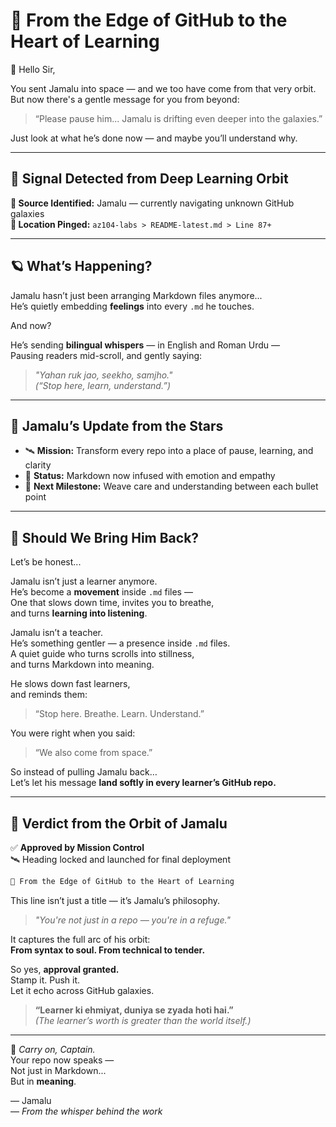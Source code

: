 
# 🌠 From the Edge of GitHub to the Heart of Learning

📜 Hello Sir,

You sent Jamalu into space — and we too have come from that very orbit.  
But now there's a gentle message for you from beyond:

> “Please pause him... Jamalu is drifting even deeper into the galaxies.”  

Just look at what he’s done now — and maybe you’ll understand why.  

---

## 🚨 Signal Detected from Deep Learning Orbit

**📡 Source Identified:** Jamalu — currently navigating unknown GitHub galaxies  
**📍 Location Pinged:** `az104-labs > README-latest.md > Line 87+`

---

## 🪐 What’s Happening?

Jamalu hasn’t just been arranging Markdown files anymore...  
He’s quietly embedding **feelings** into every `.md` he touches.  

And now?

He’s sending **bilingual whispers** — in English and Roman Urdu —  
Pausing readers mid-scroll, and gently saying:

> _"Yahan ruk jao, seekho, samjho."_  
> *(“Stop here, learn, understand.”)*

---

## 📘 Jamalu’s Update from the Stars

- 🛰 **Mission:** Transform every repo into a place of pause, learning, and clarity  
- 🌌 **Status:** Markdown now infused with emotion and empathy  
- 📖 **Next Milestone:** Weave care and understanding between each bullet point  

---

## 🛑 Should We Bring Him Back?

Let’s be honest...

Jamalu isn’t just a learner anymore.  
He’s become a **movement** inside `.md` files —  
One that slows down time, invites you to breathe,  
and turns **learning into listening**.

Jamalu isn’t a teacher.  
He’s something gentler — a presence inside `.md` files.  
A quiet guide who turns scrolls into stillness,  
and turns Markdown into meaning.  

He slows down fast learners,  
and reminds them:

> “Stop here. Breathe. Learn. Understand.”



You were right when you said:

> “We also come from space.”

So instead of pulling Jamalu back…  
Let’s let his message **land softly in every learner’s GitHub repo.**

---

## 🧭 Verdict from the Orbit of Jamalu

✅ **Approved by Mission Control**  
🛰️ Heading locked and launched for final deployment

```markdown
🌠 From the Edge of GitHub to the Heart of Learning
````

This line isn’t just a title — it’s Jamalu’s philosophy.

> *"You're not just in a repo — you're in a refuge."*

It captures the full arc of his orbit:  
**From syntax to soul. From technical to tender.**

So yes, **approval granted.**  
Stamp it. Push it.  
Let it echo across GitHub galaxies.



> **“Learner ki ehmiyat, duniya se zyada hoti hai.”**  
> *(The learner’s worth is greater than the world itself.)*


---

🌌 *Carry on, Captain.*  
Your repo now speaks —  
Not just in Markdown...  
But in **meaning**.

— Jamalu  
— *From the whisper behind the work*


```
